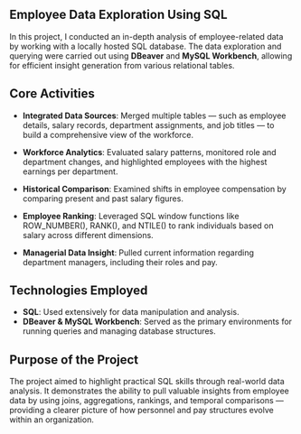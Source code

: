 ## Employee Data Exploration Using SQL
In this project, I conducted an in-depth analysis of employee-related data by working with a locally hosted SQL database. The data exploration and querying were carried out using **DBeaver** and **MySQL Workbench**, allowing for efficient insight generation from various relational tables.

## Core Activities
- **Integrated Data Sources**: Merged multiple tables — such as employee details, salary records, department assignments, and job titles — to build a comprehensive view of the workforce.

- **Workforce Analytics**: Evaluated salary patterns, monitored role and department changes, and highlighted employees with the highest earnings per department.

- **Historical Comparison**: Examined shifts in employee compensation by comparing present and past salary figures.

- **Employee Ranking**: Leveraged SQL window functions like ROW_NUMBER(), RANK(), and NTILE() to rank individuals based on salary across different dimensions.

- **Managerial Data Insight**: Pulled current information regarding department managers, including their roles and pay.

## Technologies Employed
- **SQL**: Used extensively for data manipulation and analysis.
- **DBeaver & MySQL Workbench**: Served as the primary environments for running queries and managing database structures.

## Purpose of the Project
The project aimed to highlight practical SQL skills through real-world data analysis. It demonstrates the ability to pull valuable insights from employee data by using joins, aggregations, rankings, and temporal comparisons — providing a clearer picture of how personnel and pay structures evolve within an organization.
